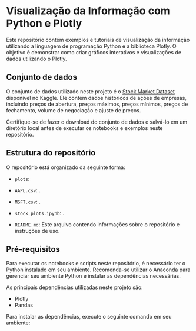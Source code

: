# Visualização da Informação com Python e Plotly

Este repositório contém exemplos e tutoriais de visualização da informação utilizando a linguagem de programação Python e a biblioteca Plotly. O objetivo é demonstrar como criar gráficos interativos e visualizações de dados utilizando o Plotly.

## Conjunto de dados

O conjunto de dados utilizado neste projeto é o [Stock Market Dataset](https://www.kaggle.com/datasets/jacksoncrow/stock-market-dataset) disponível no Kaggle. Ele contém dados históricos de ações de empresas, incluindo preços de abertura, preços máximos, preços mínimos, preços de fechamento, volume de negociação e ajuste de preços.

Certifique-se de fazer o download do conjunto de dados e salvá-lo em um diretório local antes de executar os notebooks e exemplos neste repositório.

## Estrutura do repositório

O repositório está organizado da seguinte forma:

- `plots`:

- `AAPL.csv`: .

- `MSFT.csv`: .

- `stock_plots.ipynb`: .

- `README.md`: Este arquivo contendo informações sobre o repositório e instruções de uso.

## Pré-requisitos

Para executar os notebooks e scripts neste repositório, é necessário ter o Python instalado em seu ambiente. Recomenda-se utilizar o Anaconda para gerenciar seu ambiente Python e instalar as dependências necessárias.

As principais dependências utilizadas neste projeto são:
- Plotly
- Pandas

Para instalar as dependências, execute o seguinte comando em seu ambiente:

